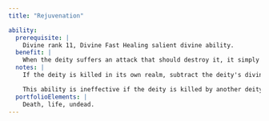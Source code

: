 ```yaml
---
title: "Rejuvenation"

ability:
  prerequisite: |
    Divine rank 11, Divine Fast Healing salient divine ability.
  benefit: |
    When the deity suffers an attack that should destroy it, it simply disperses and reassembles later. Roll 10d10 to determine the number of days before the deity returns.
  notes: |
    If the deity is killed in its own realm, subtract the deity's divine rank from the number of days it takes to return. If the deity's realm is on a divinely morphic Outer Plane, and the deity is killed there, subtract twice the deity's divine rank from the number of days it takes to return. The return always takes at least one day.

    This ability is ineffective if the deity is killed by another deity of equal or higher rank.
  portfolioElements: |
    Death, life, undead.
---
```

